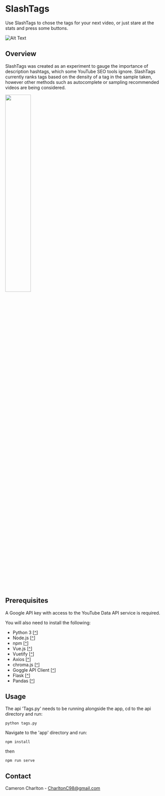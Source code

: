 # SlashTags
Use SlashTags to chose the tags for your next video, or just stare at the stats and press some buttons.

![Alt Text](https://github.com/CharltonC98/slash-tags/blob/master/app/src/assets/ludtags.gif)

## Overview
SlashTags was created as an experiment to gauge the importance of description hashtags, which some YouTube SEO tools ignore. SlashTags currently ranks tags based on the density of a tag in the sample taken, however other methods such as autocomplete or sampling recommended videos are being considered.

<img src="https://github.com/CharltonC98/slash-tags/blob/master/app/src/assets/slash_logo_outerglow.png" width="40%">

## Prerequisites
A Google API key with access to the YouTube Data API service is required. 

You will also need to install the following:

* Python 3 [[^](https://www.python.org/)]
* Node.js [[^](https://nodejs.org/en/)]
* npm [[^](https://www.npmjs.com/)] 
* Vue.js [[^](https://vuejs.org)]
* Vuetify [[^](https://vuetifyjs.com/)]
* Axios [[^](https://www.npmjs.com/package/axios)]
* chroma.js [[^](https://www.npmjs.com/package/chroma-js)]
* Goggle API Client [[^](https://github.com/googleapis/google-api-python-client)]
* Flask [[^](https://flask.palletsprojects.com/en/1.1.x/quickstart/)]
* Pandas [[^](https://pypi.org/project/pandas/)]

## Usage
The api 'Tags.py' needs to be running alongside the app, cd to the api directory and run:

```
python tags.py
```

Navigate to the 'app' directory and run:

```
npm install
```
then
```
npm run serve
```

## Contact
Cameron Charlton - CharltonC98@gmail.com
